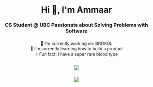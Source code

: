 <h1 align="center">Hi 👋, I'm Ammaar</h1>
<h3 align="center">CS Student @ UBC Passionate about Solving Problems with Software</h3>

### 

<div align="center">

🔭 I’m currently working on: BROKOL<br>🌱 I’m currently learning how to build a product<br>⚡ Fun fact: I have a super rare blood type

###

![](https://github-readme-stats-ammaarkhan.vercel.app/api?username=ammaarkhan&theme=blueberry&hide_border=false&include_all_commits=false&count_private=false)<br/>

###

![](https://github-readme-streak-stats.herokuapp.com/?user=ammaarkhan&theme=blueberry&hide_border=false)<br/>
</div>

<!-- Proudly created with GPRM ( https://gprm.itsvg.in ) -->

